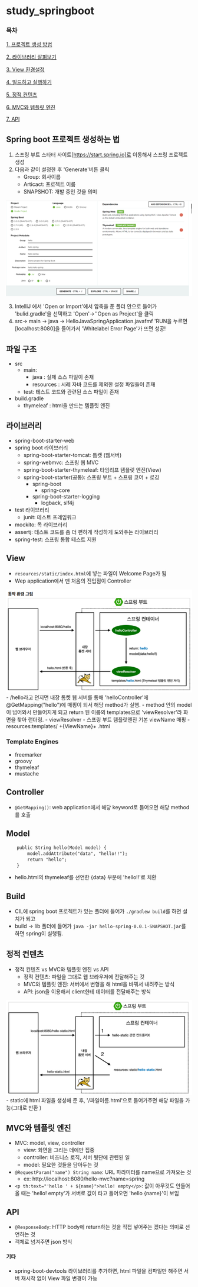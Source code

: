 # study_springboot

### 목차
[1. 프로젝트 생성 방법](#Spring-boot-프로젝트-생성하는-법)

[2. 라이브러리 살펴보기](#라이브러리)

[3. View 환경설정](#View)

[4. 빌드하고 실행하기](#Build)

[5. 정적 컨텐츠](#정적-컨텐츠)

[6. MVC와 템플릿 엔진](#MVC와-템플릿-엔진)

[7. API](#API)

## Spring boot 프로젝트 생성하는 법
1. 스프링 부트 스타터 사이트[https://start.spring.io]로 이동해서 스프링 프로젝트 생성
2.  다음과 같이 설정한 후 'Generate'버튼 클릭
    - Group: 회사이름
    - Articact: 프로젝트 이름
    - SNAPSHOT: 개발 중인 것을 의미

<img src='./img/01_.PNG'/>

3. IntelliJ 에서 'Open or Import'에서 압축을 푼 폴더 안으로 들어가 'bulid.gradle'을 선택하고 'Open'->''Open as Project'을 클릭
4. src-> main -> java -> HelloJavaSpringApplication.javafmf 'RUN을 누르면 [localhost:8080]을 들어가서 'Whitelabel Error Page'가 뜨면 성공!

## 파일 구조
- src
    - main:
        - java : 실제 소스 파일이 존재
        - resources : 시레 자바 코드를 제외한 설정 파일들이 존재
    - test: 테스트 코드와 관련된 소스 파일이 존재
- build.gradle
    - thymeleaf : html을 만드는 템플릿 엔진

## 라이브러리
- spring-boot-starter-web
- spring boot 라이브러리
    - spring-boot-starter-tomcat: 톰캣 (웹서버)
    - spring-webmvc: 스프링 웹 MVC
    - spring-boot-starter-thymeleaf: 타임리프 템플릿 엔진(View)
    - spring-boot-starter(공통): 스프링 부트 + 스프링 코어 + 로깅
        - spring-boot
            - spring-core
        - spring-boot-starter-logging
            - logback, slf4j
- test 라이브러리
    - junit: 테스트 프레임워크
- mockito: 목 라이브러리
- assertj: 테스트 코드를 좀 더 편하게 작성하게 도와주는 라이브러리
- spring-test: 스프링 통합 테스트 지원

## View
- `resources/static/index.html`에 넣는 파일이 Welcome Page가 됨
- Wep application에서 맨 처음의 진입점이 Controller
<img src='./img/03_01.PNG'/>
- /hello라고 던지면 내장 톰켓 웹 서버를 통해 'helloController'에 @GetMapping("hello")에 매핑이 되서 해당 method가 실행. 
- method 안의 model이 넘어와서 만들어지게 되고 return 된 이름의 templates으로 'viewResolver'라 화면을 찾아 랜더링.
    - viewResolver
        - 스프링 부트 템플릿엔진 기본 viewName 매핑
        - resources:templates/ +{ViewName}+ .html

### Template Engines
- freemarker
- groovy
- thymeleaf
- mustache

## Controller
- `@GetMapping()`: web application에서 해당 keyword로 들어오면 해당 method를 호출

## Model
```
    public String hello(Model model) {
        model.addAttribute("data", "hello!!");
        return "hello";
    }
```
- hello.html의 thymeleaf를 선언한 {data} 부분에 'hello!!'로 치환

## Build
- CIL에 spring boot 프로젝트가 있는 폴더에 들어가 `./gradlew build`를 하면 설치가 되고
- build -> lib 폴더에 들어가 `java -jar hello-spring-0.0.1-SNAPSHOT.jar`를 하면 spring이 실행됨.

## 정적 컨텐츠
- 정적 컨텐츠 vs MVC와 템플릿 엔진 vs API
    - 정적 컨텐츠: 파일을 그대로 웹 브라우저에 전달해주는 것
    - MVC와 템플릿 엔진: 서버에서 변형을 해 html을 바꿔서 내려주는 방식
    - API: json을 이용해서 client한테 데이터를 전달해주는 방식
<img src='./img/04_01.PNG'/>
- static에 html 파일을 생성해 준 후, '/파일이름.html'으로 들어가주면 해당 파일을 가능(그대로 반환 )

## MVC와 템플릿 엔진
- MVC: model, view, controller
    - view: 화면을 그리는 데에만 집중
    - controller: 비즈니스 로직, 서버 뒷단에 관련된 일
    - model: 필요한 것들을 담아두는 것
- `@RequestParam("name") String name`: URL 파라미터를 name으로 가져오는 것
    - ex: http://localhost:8080/hello-mvc?name=spring
- `<p th:text="'hello ' + ${name}">hello! empty</p>`: 값이 아무것도 안들어 올 때는 'hello! empty'가 서버로 값이 타고 들어오면 'hello {name}'이 보임

## API
- `@ResponseBody`: HTTP body에 return하는 것을 직접 넣어주는 겠다는 의미로 선언하는 것
- 객체로 넘겨주면 json 방식

#### 기타
- spring-boot-devtools 라이브러리를 추가하면, html 파일을 컴파일만 해주면 서버 재시작 없이
View 파일 변경이 가능